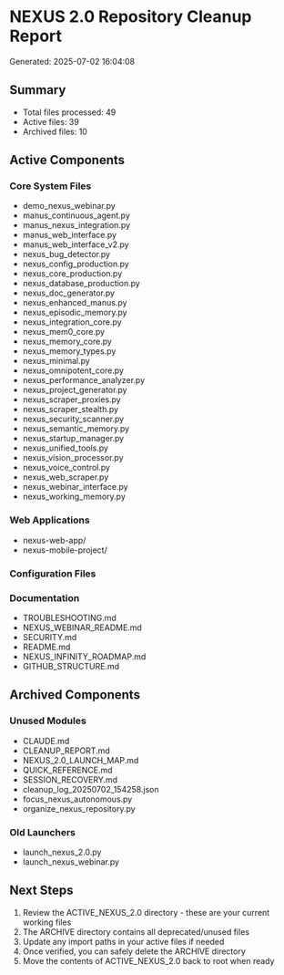 # NEXUS 2.0 Repository Cleanup Report
Generated: 2025-07-02 16:04:08

## Summary
- Total files processed: 49
- Active files: 39
- Archived files: 10

## Active Components

### Core System Files
- demo_nexus_webinar.py
- manus_continuous_agent.py
- manus_nexus_integration.py
- manus_web_interface.py
- manus_web_interface_v2.py
- nexus_bug_detector.py
- nexus_config_production.py
- nexus_core_production.py
- nexus_database_production.py
- nexus_doc_generator.py
- nexus_enhanced_manus.py
- nexus_episodic_memory.py
- nexus_integration_core.py
- nexus_mem0_core.py
- nexus_memory_core.py
- nexus_memory_types.py
- nexus_minimal.py
- nexus_omnipotent_core.py
- nexus_performance_analyzer.py
- nexus_project_generator.py
- nexus_scraper_proxies.py
- nexus_scraper_stealth.py
- nexus_security_scanner.py
- nexus_semantic_memory.py
- nexus_startup_manager.py
- nexus_unified_tools.py
- nexus_vision_processor.py
- nexus_voice_control.py
- nexus_web_scraper.py
- nexus_webinar_interface.py
- nexus_working_memory.py

### Web Applications
- nexus-web-app/
- nexus-mobile-project/

### Configuration Files

### Documentation
- TROUBLESHOOTING.md
- NEXUS_WEBINAR_README.md
- SECURITY.md
- README.md
- NEXUS_INFINITY_ROADMAP.md
- GITHUB_STRUCTURE.md

## Archived Components

### Unused Modules
- CLAUDE.md
- CLEANUP_REPORT.md
- NEXUS_2.0_LAUNCH_MAP.md
- QUICK_REFERENCE.md
- SESSION_RECOVERY.md
- cleanup_log_20250702_154258.json
- focus_nexus_autonomous.py
- organize_nexus_repository.py

### Old Launchers
- launch_nexus_2.0.py
- launch_nexus_webinar.py

## Next Steps

1. Review the ACTIVE_NEXUS_2.0 directory - these are your current working files
2. The ARCHIVE directory contains all deprecated/unused files
3. Update any import paths in your active files if needed
4. Once verified, you can safely delete the ARCHIVE directory
5. Move the contents of ACTIVE_NEXUS_2.0 back to root when ready
